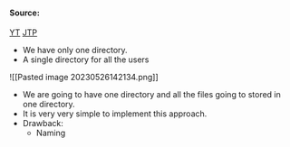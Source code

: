 #### Source:
[YT](https://www.youtube.com/watch?v=eK_mEHG20PA&list=PLXj4XH7LcRfDrdQuJTHIPmKMpa7eYVaPm&index=78)
[JTP](https://www.javatpoint.com/os-single-level-directory)

* We have only one directory.
* A single directory for all the users

![[Pasted image 20230526142134.png]]

* We are going to have one directory and all the files going to stored in one directory.
* It is very very simple to implement this approach.
* Drawback:
	* Naming